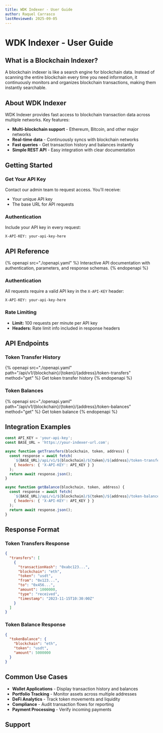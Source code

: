 ```yaml
---
title: WDK Indexer - User Guide
author: Raquel Carrasco
lastReviewed: 2025-09-05
---
```


# WDK Indexer - User Guide

## What is a Blockchain Indexer?

A blockchain indexer is like a search engine for blockchain data. Instead of scanning the entire blockchain every time you need information, it continuously monitors and organizes blockchain transactions, making them instantly searchable.

## About WDK Indexer

WDK Indexer provides fast access to blockchain transaction data across multiple networks. Key features:

- **Multi-blockchain support** - Ethereum, Bitcoin, and other major networks
- **Real-time data** - Continuously syncs with blockchain networks
- **Fast queries** - Get transaction history and balances instantly
- **Simple REST API** - Easy integration with clear documentation

## Getting Started

### Get Your API Key
Contact our admin team to request access. You'll receive:
- Your unique API key
- The base URL for API requests

<!-- TODO: Need to double check this section -->


### Authentication
Include your API key in every request:
```http
X-API-KEY: your-api-key-here
```

## API Reference

{% openapi src="./openapi.yaml" %}
Interactive API documentation with authentication, parameters, and response schemas.
{% endopenapi %}

### Authentication
All requests require a valid API key in the `X-API-KEY` header:
```http
X-API-KEY: your-api-key-here
```

### Rate Limiting
- **Limit:** 100 requests per minute per API key
- **Headers:** Rate limit info included in response headers

## API Endpoints

### Token Transfer History

{% openapi src="./openapi.yaml" path="/api/v1/{blockchain}/{token}/{address}/token-transfers" method="get" %}
Get token transfer history
{% endopenapi %}

### Token Balances

{% openapi src="./openapi.yaml" path="/api/v1/{blockchain}/{token}/{address}/token-balances" method="get" %}
Get token balance
{% endopenapi %}

## Integration Examples

```javascript
const API_KEY = 'your-api-key';
const BASE_URL = 'https://your-indexer-url.com';

async function getTransfers(blockchain, token, address) {
  const response = await fetch(
    `${BASE_URL}/api/v1/${blockchain}/${token}/${address}/token-transfers`,
    { headers: { 'X-API-KEY': API_KEY } }
  );
  return await response.json();
}

async function getBalance(blockchain, token, address) {
  const response = await fetch(
    `${BASE_URL}/api/v1/${blockchain}/${token}/${address}/token-balances`,
    { headers: { 'X-API-KEY': API_KEY } }
  );
  return await response.json();
}
```

## Response Format

### Token Transfers Response
```json
{
  "transfers": [
    {
      "transactionHash": "0xabc123...",
      "blockchain": "eth",
      "token": "usdt",
      "from": "0x123...",
      "to": "0x456...",
      "amount": 1000000,
      "type": "received",
      "timestamp": "2023-11-15T10:30:00Z"
    }
  ]
}
```

### Token Balance Response
```json
{
  "tokenBalance": {
    "blockchain": "eth",
    "token": "usdt",
    "amount": 5000000
  }
}
```

## Common Use Cases

- **Wallet Applications** - Display transaction history and balances
- **Portfolio Tracking** - Monitor assets across multiple addresses
- **DeFi Analytics** - Track token movements and liquidity
- **Compliance** - Audit transaction flows for reporting
- **Payment Processing** - Verify incoming payments

## Support



